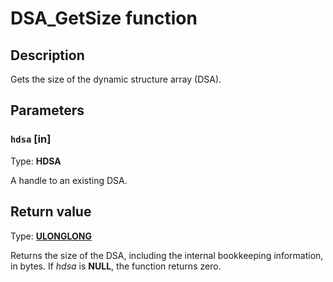 # DSA_GetSize function

## Description

Gets the size of the dynamic structure array (DSA).

## Parameters

### `hdsa` [in]

Type: **HDSA**

A handle to an existing DSA.

## Return value

Type: **[ULONGLONG](https://learn.microsoft.com/windows/desktop/WinProg/windows-data-types)**

Returns the size of the DSA, including the internal bookkeeping information, in bytes. If *hdsa* is **NULL**, the function returns zero.